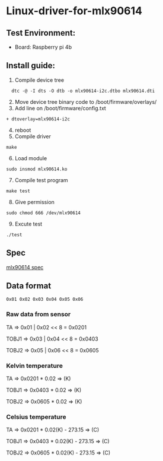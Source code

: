 # Linux-driver-for-mlx90614

## Test Environment:
 - Board: Raspberry pi 4b

## Install guide:
  1. Compile device tree
  ```bash=
    dtc -@ -I dts -O dtb -o mlx90614-i2c.dtbo mlx90614.dti
  ```
  2. Move device tree binary code to /boot/firmware/overlays/
  3. Add line on /boot/firmware/config.txt
  ```text=
  + dtoverlay=mlx90614-i2c  
  ```
  4. reboot
  5. Compile driver
  ```bash=
  make
  ```
  6. Load module
  ```bash=
  sudo insmod mlx90614.ko
  ```
  7. Compile test program
  ```bash=
  make test
  ```
  8. Give permission
  ```bash=
  sudo chmod 666 /dev/mlx90614
  ```
  9. Excute test
  ```bash=
  ./test
  ```

## Spec
[mlx90614 spec](https://mel-prd-cdn.azureedge.net/-/media/files/documents/datasheets/mlx90614-datasheet-melexis.pdf)

## Data format
```text=
0x01 0x02 0x03 0x04 0x05 0x06
```

### Raw data from sensor

TA  =>  0x01 | 0x02 << 8 = 0x0201

TOBJ1 =>  0x03 | 0x04 << 8 = 0x0403

TOBJ2 =>  0x05 | 0x06 << 8 = 0x0605

### Kelvin temperature

TA => 0x0201 * 0.02 => (K)

TOBJ1 => 0x0403 * 0.02 => (K)

TOBJ2 => 0x0605 * 0.02 => (K)

### Celsius temperature

TA => 0x0201 * 0.02(K) - 273.15 => (C)

TOBJ1 => 0x0403 * 0.02(K) - 273.15 => (C)

TOBJ2 => 0x0605 * 0.02(K) - 273.15 => (C)
